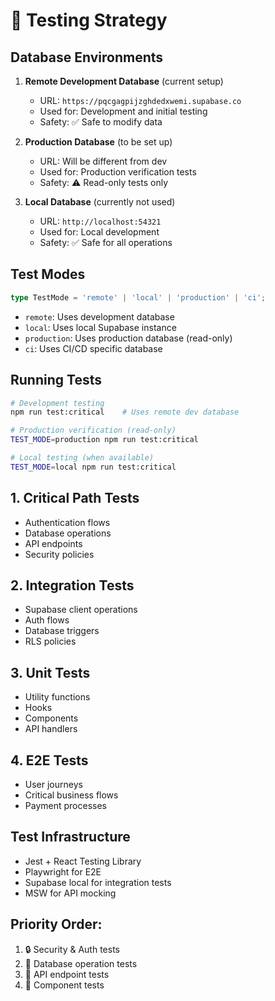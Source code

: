 # 🧪 Testing Strategy

## Database Environments

1. **Remote Development Database** (current setup)
   - URL: `https://pqcgagpijzghdedxwemi.supabase.co`
   - Used for: Development and initial testing
   - Safety: ✅ Safe to modify data

2. **Production Database** (to be set up)
   - URL: Will be different from dev
   - Used for: Production verification tests
   - Safety: ⚠️ Read-only tests only

3. **Local Database** (currently not used)
   - URL: `http://localhost:54321`
   - Used for: Local development
   - Safety: ✅ Safe for all operations

## Test Modes

```typescript
type TestMode = 'remote' | 'local' | 'production' | 'ci';
```

- `remote`: Uses development database
- `local`: Uses local Supabase instance
- `production`: Uses production database (read-only)
- `ci`: Uses CI/CD specific database

## Running Tests

```bash
# Development testing
npm run test:critical    # Uses remote dev database

# Production verification (read-only)
TEST_MODE=production npm run test:critical

# Local testing (when available)
TEST_MODE=local npm run test:critical
```

## 1. Critical Path Tests
- Authentication flows
- Database operations
- API endpoints
- Security policies

## 2. Integration Tests
- Supabase client operations
- Auth flows
- Database triggers
- RLS policies

## 3. Unit Tests
- Utility functions
- Hooks
- Components
- API handlers

## 4. E2E Tests
- User journeys
- Critical business flows
- Payment processes

## Test Infrastructure
- Jest + React Testing Library
- Playwright for E2E
- Supabase local for integration tests
- MSW for API mocking

## Priority Order:
1. 🔒 Security & Auth tests
2. 💾 Database operation tests
3. 🔌 API endpoint tests
4. 🎨 Component tests 